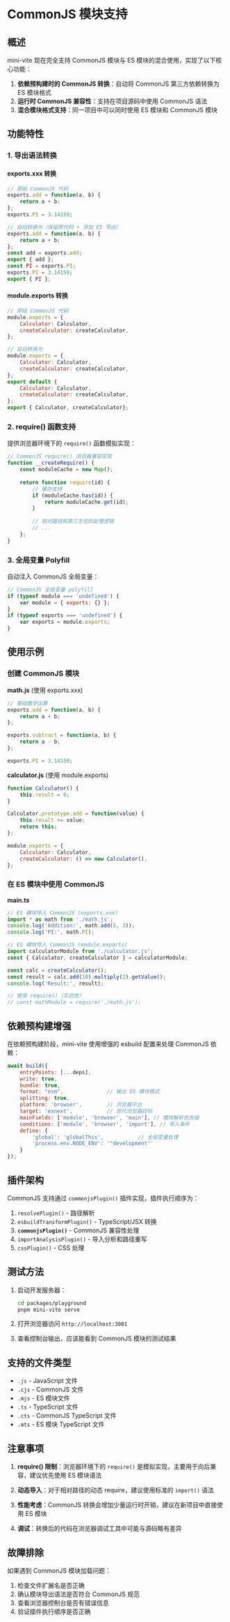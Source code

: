 # CommonJS 模块支持

## 概述

mini-vite 现在完全支持 CommonJS 模块与 ES 模块的混合使用，实现了以下核心功能：

1. **依赖预构建时的 CommonJS 转换**：自动将 CommonJS 第三方依赖转换为 ES 模块格式
2. **运行时 CommonJS 兼容性**：支持在项目源码中使用 CommonJS 语法
3. **混合模块格式支持**：同一项目中可以同时使用 ES 模块和 CommonJS 模块

## 功能特性

### 1. 导出语法转换

#### exports.xxx 转换
```javascript
// 原始 CommonJS 代码
exports.add = function(a, b) {
    return a + b;
};
exports.PI = 3.14159;

// 自动转换为（保留原代码 + 添加 ES 导出）
exports.add = function(a, b) {
    return a + b;
};
const add = exports.add;
export { add };
const PI = exports.PI;
exports.PI = 3.14159;
export { PI };
```

#### module.exports 转换
```javascript
// 原始 CommonJS 代码
module.exports = {
    Calculator: Calculator,
    createCalculator: createCalculator,
};

// 自动转换为
module.exports = {
    Calculator: Calculator,
    createCalculator: createCalculator,
};
export default {
    Calculator: Calculator,
    createCalculator: createCalculator,
};
export { Calculator, createCalculator};
```

### 2. require() 函数支持

提供浏览器环境下的 `require()` 函数模拟实现：

```javascript
// CommonJS require() 浏览器兼容实现
function __createRequire() {
    const moduleCache = new Map();
    
    return function require(id) {
        // 缓存支持
        if (moduleCache.has(id)) {
            return moduleCache.get(id);
        }
        
        // 相对路径和第三方包的处理逻辑
        // ...
    };
}
```

### 3. 全局变量 Polyfill

自动注入 CommonJS 全局变量：

```javascript
// CommonJS 全局变量 polyfill
if (typeof module === 'undefined') {
    var module = { exports: {} };
}
if (typeof exports === 'undefined') {
    var exports = module.exports;
}
```

## 使用示例

### 创建 CommonJS 模块

**math.js** (使用 exports.xxx)
```javascript
// 基础数学运算
exports.add = function(a, b) {
    return a + b;
};

exports.subtract = function(a, b) {
    return a - b;
};

exports.PI = 3.14159;
```

**calculator.js** (使用 module.exports)
```javascript
function Calculator() {
    this.result = 0;
}

Calculator.prototype.add = function(value) {
    this.result += value;
    return this;
};

module.exports = {
    Calculator: Calculator,
    createCalculator: () => new Calculator(),
};
```

### 在 ES 模块中使用 CommonJS

**main.ts**
```typescript
// ES 模块导入 CommonJS (exports.xxx)
import * as math from './math.js';
console.log('Addition:', math.add(5, 3));
console.log('PI:', math.PI);

// ES 模块导入 CommonJS (module.exports)
import calculatorModule from './calculator.js';
const { Calculator, createCalculator } = calculatorModule;

const calc = createCalculator();
const result = calc.add(10).multiply(2).getValue();
console.log('Result:', result);

// 使用 require()（实验性）
// const mathModule = require('./math.js');
```

## 依赖预构建增强

在依赖预构建阶段，mini-vite 使用增强的 esbuild 配置来处理 CommonJS 依赖：

```javascript
await build({
    entryPoints: [...deps],
    write: true,
    bundle: true,
    format: "esm",              // 输出 ES 模块格式
    splitting: true,
    platform: 'browser',        // 浏览器平台
    target: 'esnext',           // 现代浏览器目标
    mainFields: ['module', 'browser', 'main'], // 模块解析优先级
    conditions: ['module', 'browser', 'import'], // 导入条件
    define: {
        'global': 'globalThis',           // 全局变量处理
        'process.env.NODE_ENV': '"development"'
    }
});
```

## 插件架构

CommonJS 支持通过 `commonjsPlugin()` 插件实现，插件执行顺序为：

1. `resolvePlugin()` - 路径解析
2. `esbuildTransformPlugin()` - TypeScript/JSX 转换
3. **`commonjsPlugin()`** - CommonJS 兼容性处理
4. `importAnalysisPlugin()` - 导入分析和路径重写
5. `cssPlugin()` - CSS 处理

## 测试方法

1. 启动开发服务器：
   ```bash
   cd packages/playground
   pnpm mini-vite serve
   ```

2. 打开浏览器访问 `http://localhost:3001`

3. 查看控制台输出，应该能看到 CommonJS 模块的测试结果

## 支持的文件类型

- `.js` - JavaScript 文件
- `.cjs` - CommonJS 文件
- `.mjs` - ES 模块文件
- `.ts` - TypeScript 文件
- `.cts` - CommonJS TypeScript 文件
- `.mts` - ES 模块 TypeScript 文件

## 注意事项

1. **require() 限制**：浏览器环境下的 `require()` 是模拟实现，主要用于向后兼容，建议优先使用 ES 模块语法

2. **动态导入**：对于相对路径的动态 require，建议使用标准的 `import()` 语法

3. **性能考虑**：CommonJS 转换会增加少量运行时开销，建议在新项目中直接使用 ES 模块

4. **调试**：转换后的代码在浏览器调试工具中可能与源码略有差异

## 故障排除

如果遇到 CommonJS 模块加载问题：

1. 检查文件扩展名是否正确
2. 确认模块导出语法是否符合 CommonJS 规范
3. 查看浏览器控制台是否有错误信息
4. 验证插件执行顺序是否正确 